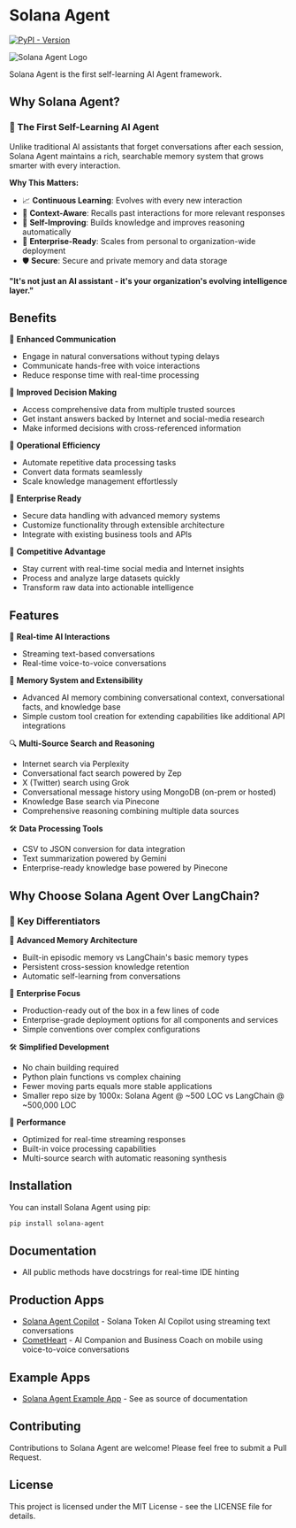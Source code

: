 # Solana Agent

[![PyPI - Version](https://img.shields.io/pypi/v/solana-agent)](https://pypi.org/project/solana-agent/)

![Solana Agent Logo](https://dl.walletbubbles.com/solana-agent-logo.png?width=200)

Solana Agent is the first self-learning AI Agent framework.

## Why Solana Agent?

### 🧬 The First Self-Learning AI Agent

Unlike traditional AI assistants that forget conversations after each session, Solana Agent maintains a rich, searchable memory system that grows smarter with every interaction.

**Why This Matters:**
- 📈 **Continuous Learning**: Evolves with every new interaction
- 🎯 **Context-Aware**: Recalls past interactions for more relevant responses
- 🔄 **Self-Improving**: Builds knowledge and improves reasoning automatically
- 🏢 **Enterprise-Ready**: Scales from personal to organization-wide deployment
- 🛡️ **Secure**: Secure and private memory and data storage 

**"It's not just an AI assistant - it's your organization's evolving intelligence layer."**

## Benefits

💬 **Enhanced Communication**
- Engage in natural conversations without typing delays
- Communicate hands-free with voice interactions
- Reduce response time with real-time processing

🎯 **Improved Decision Making**
- Access comprehensive data from multiple trusted sources
- Get instant answers backed by Internet and social-media research
- Make informed decisions with cross-referenced information

💪 **Operational Efficiency**
- Automate repetitive data processing tasks
- Convert data formats seamlessly
- Scale knowledge management effortlessly

🔐 **Enterprise Ready**
- Secure data handling with advanced memory systems
- Customize functionality through extensible architecture
- Integrate with existing business tools and APIs

🚀 **Competitive Advantage**
- Stay current with real-time social media and Internet insights
- Process and analyze large datasets quickly
- Transform raw data into actionable intelligence

## Features

🔄 **Real-time AI Interactions**
- Streaming text-based conversations
- Real-time voice-to-voice conversations

🧠 **Memory System and Extensibility**
- Advanced AI memory combining conversational context, conversational facts, and knowledge base
- Simple custom tool creation for extending capabilities like additional API integrations

🔍 **Multi-Source Search and Reasoning**
- Internet search via Perplexity
- Conversational fact search powered by Zep
- X (Twitter) search using Grok
- Conversational message history using MongoDB (on-prem or hosted)
- Knowledge Base search via Pinecone
- Comprehensive reasoning combining multiple data sources

🛠️ **Data Processing Tools**
- CSV to JSON conversion for data integration
- Text summarization powered by Gemini
- Enterprise-ready knowledge base powered by Pinecone

## Why Choose Solana Agent Over LangChain?

### 🎯 Key Differentiators

🧠 **Advanced Memory Architecture**
   - Built-in episodic memory vs LangChain's basic memory types
   - Persistent cross-session knowledge retention
   - Automatic self-learning from conversations

🏢 **Enterprise Focus**
   - Production-ready out of the box in a few lines of code
   - Enterprise-grade deployment options for all components and services
   - Simple conventions over complex configurations

🛠️ **Simplified Development**
   - No chain building required
   - Python plain functions vs complex chaining
   - Fewer moving parts equals more stable applications
   - Smaller repo size by 1000x: Solana Agent @ ~500 LOC vs LangChain @ ~500,000 LOC

🚀 **Performance**
   - Optimized for real-time streaming responses
   - Built-in voice processing capabilities
   - Multi-source search with automatic reasoning synthesis

## Installation

You can install Solana Agent using pip:

```bash
pip install solana-agent
```

## Documentation
* All public methods have docstrings for real-time IDE hinting

## Production Apps
* [Solana Agent Copilot](https://ai.solana-agent.com) - Solana Token AI Copilot using streaming text conversations
* [CometHeart](https://cometheart.com) - AI Companion and Business Coach on mobile using voice-to-voice conversations

## Example Apps
* [Solana Agent Example App](https://github.com/truemagic-coder/solana-agent-app) - See as source of documentation

## Contributing

Contributions to Solana Agent are welcome! Please feel free to submit a Pull Request.

## License

This project is licensed under the MIT License - see the LICENSE file for details.
